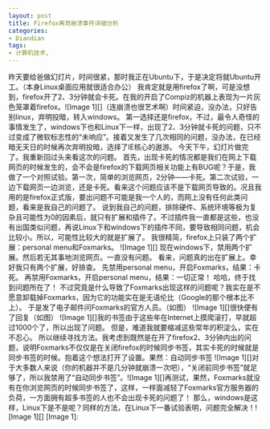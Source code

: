 ```yaml
---
layout: post
title: Firefox离奇崩溃事件详细分析
categories:
- Diandian
tags:
- 计算机技术, 
---
```

昨天要给爸做幻灯片，时间很紧，那时我正在Ubuntu下，于是决定将就Ubuntu开工。（本身Linux桌面应用就很适合办公） 我肯定就是用firefox了啊，可是没想到，firefox开了2、3分钟就会卡死。在我的开启了Compiz的机器上表现为一片灰色笼罩着firefox。!\[Image 1\]\[\]（连崩溃也很艺术啊）时间紧迫，没办法，只好告别linux，弃明投暗，转入windows。 第一选择还是firefox，不过，最令人奇怪的事情发生了，windows下也和Linux下一样，出现了2、3分钟就卡死的问题，只不过变成了微软标志性的“未响应”。接着又发生了几次相同的问题，没办法，在已经暗无天日的时候再次弃明投暗，选择了IE核心的遨游。 今天下午，幻灯片做完了。我重新回过头来看这次的问题。 首先，出现卡死的情况都是我们在网上下载网页的时候发生的，会不会是firefox的下载网页相关功能上有BUG呢？于是，我做了一个对照试验。第一次，简单的浏览网页，2分钟——卡死。第二次试验，一边下载网页一边浏览，还是卡死。看来这个问题应该不是下载网页导致的。况且我用的是firefox正式版，要出问题不可能是我一个人的，而网上没有任何此类问题，看来是我自己的问题了。 说到我自己的问题，排除硬件、系统环境等极为复杂且可能性为0的因素后，就只有扩展和插件了。不过插件我一直都是这些，也没有出国类似问题，再说Linux下和windows下的插件不同，要导致相同问题，机会比较小。所以，可能性比较大的就是扩展了。 我很精简，firefox上只装了两个扩展：personal menu和Foxmarks。 !\[Image 1\]\[\] 现在windows下，禁用两个扩展。然后若无其事地浏览网页。一直没有问题。 看来，问题真的出在扩展上。幸好我只有两个扩展，好排查。 先禁用personal menu，开启Foxmarks，结果：卡死。 再禁用Foxmarks，开启personal menu，结果：一切正常！ 哈哈，终于找到问题所在了！ 不过究竟是什么导致了Foxmarks出现这样的问题呢？我实在是不愿意卸载掉Foxmarks，因为它的功能实在是无语伦比（Google的那个根本比不上）。 于是发了电子邮件问Foxmarks的官方人员。（如图） !\[Image 1\]\[\]很快便有了回复（如图） !\[Image 1\]\[\]我的书签由于这些年在Internet上摸爬滚打，早就超过1000个了，所以出现了问题。 但是，难道我就要缩减这些常年的积淀么，实在不忍心。 所以继续寻找方法。我考虑到既然是在开了firefox2、3分钟内出的问题，说明Foxmarks不仅仅是在关闭firefox的时候同步书签，其实卡死的时候就是同步书签的时候。抱着这个想法打开了设置。果然：自动同步书签 !\[Image 1\]\[\]对于大多数人来说（你的机器并不是几分钟就崩溃一次吧），“关闭前同步书签”就足够了，所以我禁用了“自动同步书签”。!\[Image 1\]\[\]再测试，果然，Foxmarks就没有在你浏览网页的时候同步书签了，这样，一样面减轻了Foxmarks官方服务器的负荷，一方面拥有超多书签的人也不会出现卡死的问题了！ 那么，windows是这样，Linux下是不是呢？同样的方法，在Linux下一番试验表明，问题完全解决！!\[Image 1\]\[\] \[Image 1\]: